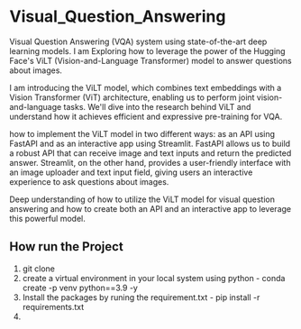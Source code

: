 # Visual_Question_Answering

Visual Question Answering (VQA) system using state-of-the-art deep learning models. I am Exploring how to leverage the power of the Hugging Face's ViLT (Vision-and-Language Transformer) model to answer questions about images.

I am introducing the ViLT model, which combines text embeddings with a Vision Transformer (ViT) architecture, enabling us to perform joint vision-and-language tasks. We'll dive into the research behind ViLT and understand how it achieves efficient and expressive pre-training for VQA.

how to implement the ViLT model in two different ways: as an API using FastAPI and as an interactive app using Streamlit. FastAPI allows us to build a robust API that can receive image and text inputs and return the predicted answer. Streamlit, on the other hand, provides a user-friendly interface with an image uploader and text input field, giving users an interactive experience to ask questions about images.

Deep understanding of how to utilize the ViLT model for visual question answering and how to create both an API and an interactive app to leverage this powerful model.

## How run the Project
1. git clone 
2. create a virtual environment in your local system using python - conda create -p venv python==3.9 -y
3. Install the packages by runing the requirement.txt - pip install -r requirements.txt
4. 
